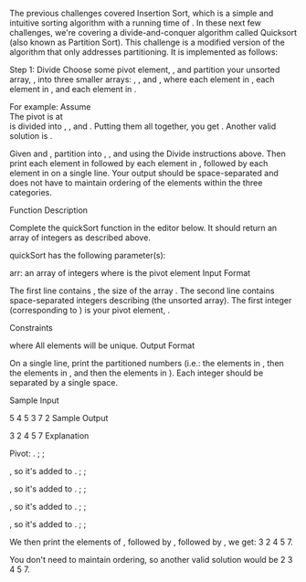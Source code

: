 The previous challenges covered Insertion Sort, which is a simple and intuitive sorting algorithm with a running time of . In these next few challenges, we're covering a divide-and-conquer algorithm called Quicksort (also known as Partition Sort). This challenge is a modified version of the algorithm that only addresses partitioning. It is implemented as follows:

Step 1: Divide 
Choose some pivot element, , and partition your unsorted array, , into three smaller arrays: , , and , where each element in , each element in , and each element in .

For example: Assume  
The pivot is at  
 is divided into , , and . 
Putting them all together, you get . Another valid solution is .

Given  and , partition  into , , and  using the Divide instructions above. Then print each element in  followed by each element in , followed by each element in  on a single line. Your output should be space-separated and does not have to maintain ordering of the elements within the three categories.

Function Description

Complete the quickSort function in the editor below. It should return an array of integers as described above.

quickSort has the following parameter(s):

arr: an array of integers where  is the pivot element
Input Format

The first line contains , the size of the array . 
The second line contains  space-separated integers describing  (the unsorted array). The first integer (corresponding to ) is your pivot element, .

Constraints

 where 
All elements will be unique.
Output Format

On a single line, print the partitioned numbers (i.e.: the elements in , then the elements in , and then the elements in ). Each integer should be separated by a single space.

Sample Input

5
4 5 3 7 2
Sample Output

3 2 4 5 7
Explanation

 Pivot: . 
; ; 

, so it's added to . 
; ; 

, so it's added to . 
; ; 

, so it's added to . 
; ; 

, so it's added to . 
; ; 

We then print the elements of , followed by , followed by , we get: 3 2 4 5 7.

You don't need to maintain ordering, so another valid solution would be 2 3 4 5 7.
